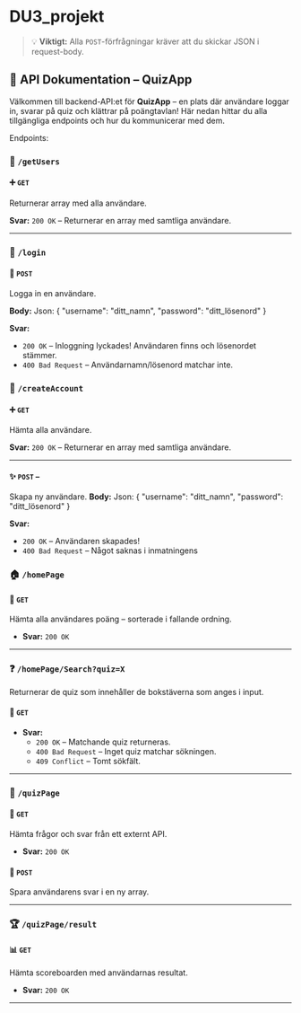 # DU3_projekt

> 💡 **Viktigt:** Alla `POST`-förfrågningar kräver att du skickar JSON i request-body.

## 🧠 API Dokumentation – QuizApp

Välkommen till backend-API:et för **QuizApp** – en plats där användare loggar in, svarar på quiz och klättrar på poängtavlan! Här nedan hittar du alla tillgängliga endpoints och hur du kommunicerar med dem.


Endpoints:
### 🔐 `/getUsers`

#### ➕ `GET`

Returnerar array med alla användare.

**Svar:** `200 OK` – Returnerar en array med samtliga användare.

---


### 🔐 `/login`

#### 🔑 `POST`

Logga in en användare.

**Body:**
Json:
{
"username": "ditt_namn",
"password": "ditt_lösenord"
}

**Svar:**

- `200 OK` – Inloggning lyckades! Användaren finns och lösenordet stämmer.
- `400 Bad Request` – Användarnamn/lösenord matchar inte.

### 🔐 `/createAccount`

#### ➕ `GET`

Hämta alla användare.

**Svar:** `200 OK` – Returnerar en array med samtliga användare.

---

#### ✨ `POST` –

Skapa ny användare.
**Body:**
Json:
{
"username": "ditt_namn",
"password": "ditt_lösenord"
}

**Svar:**

- `200 OK` – Användaren skapades!
- `400 Bad Request` – Något saknas i inmatningens

### 🏠 `/homePage`

#### 🧾 `GET`

Hämta alla användares poäng – sorterade i fallande ordning.

- **Svar:** `200 OK`
---

### ❓ `/homePage/Search?quiz=X`

Returnerar de quiz som innehåller de bokstäverna som anges i input. 

#### 🧠 `GET`

- **Svar:**
  - `200 OK` – Matchande quiz returneras.
  - `400 Bad Request` – Inget quiz matchar sökningen.
  - `409 Conflict` – Tomt sökfält.

---

### 📄 `/quizPage`

#### 🔄 `GET`

Hämta frågor och svar från ett externt API.

- **Svar:** `200 OK`

#### 📝 `POST`

Spara användarens svar i en ny array.

---

### 🏆 `/quizPage/result`

#### 📊 `GET`

Hämta scoreboarden med användarnas resultat.

- **Svar:** `200 OK`

---
